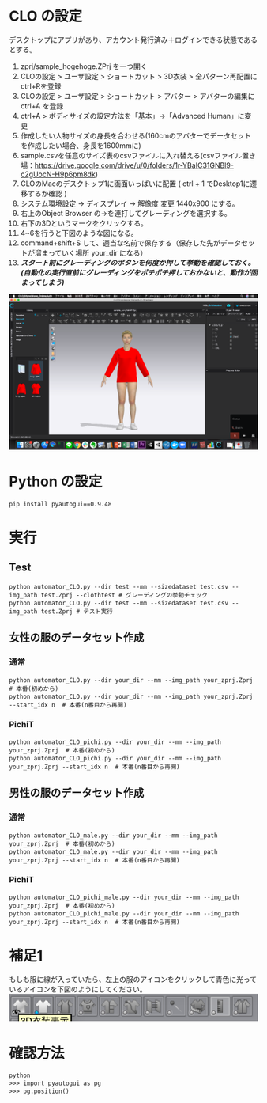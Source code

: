# CLO の設定
デスクトップにアプリがあり、アカウント発行済み＋ログインできる状態であるとする。
1. zprj/sample_hogehoge.ZPrj を一つ開く
1. CLOの設定 > ユーザ設定 > ショートカット >  3D衣装 >  全パターン再配置に ctrl+Rを登録
1. CLOの設定 > ユーザ設定 > ショートカット >  アバター > アバターの編集に ctrl+A を登録
1. ctrl+A > ボディサイズの設定方法を「基本」→「Advanced Human」に変更
1. 作成したい人物サイズの身長を合わせる(160cmのアバターでデータセットを作成したい場合、身長を1600mmに)
1. sample.csvを任意のサイズ表のcsvファイルに入れ替える(csvファイル置き場：https://drive.google.com/drive/u/0/folders/1r-YBaIC31GNBl9-c2gUocN-H9p6pm8dk)
1. CLOのMacのデスクトップ1に画面いっぱいに配置 ( ctrl + 1 でDesktop1に遷移するか確認 )
1. システム環境設定 -> ディスプレイ -> 解像度 変更 1440x900 にする。
1. 右上のObject Browser の→を連打してグレーディングを選択する。
1. 右下の3Dというマークをクリックする。
1. 4~6を行うと下図のような図になる。
1. command+shift+S して、適当な名前で保存する（保存した先がデータセットが溜まっていく場所 your_dir になる）
1. ***スタート前にグレーディングのボタンを何度か押して挙動を確認しておく。(自動化の実行直前にグレーディングをポチポチ押しておかないと、動作が固まってしまう)***


![desktop1](images/desktop1.png)

# Python の設定
```
pip install pyautogui==0.9.48
```

# 実行
## Test
```
python automator_CLO.py --dir test --mm --sizedataset test.csv --img_path test.Zprj --clothtest # グレーディングの挙動チェック
python automator_CLO.py --dir test --mm --sizedataset test.csv --img_path test.Zprj # テスト実行
```

## 女性の服のデータセット作成
### 通常
```
python automator_CLO.py --dir your_dir --mm --img_path your_zprj.Zprj  # 本番(初めから)
python automator_CLO.py --dir your_dir --mm --img_path your_zprj.Zprj --start_idx n  # 本番(n番目から再開)
```

### PichiT
```
python automator_CLO_pichi.py --dir your_dir --mm --img_path your_zprj.Zprj  # 本番(初めから)
python automator_CLO_pichi.py --dir your_dir --mm --img_path your_zprj.Zprj --start_idx n  # 本番(n番目から再開)
```

## 男性の服のデータセット作成
### 通常
```
python automator_CLO_male.py --dir your_dir --mm --img_path your_zprj.Zprj  # 本番(初めから)
python automator_CLO_male.py --dir your_dir --mm --img_path your_zprj.Zprj --start_idx n  # 本番(n番目から再開)
```

### PichiT
```
python automator_CLO_pichi_male.py --dir your_dir --mm --img_path your_zprj.Zprj  # 本番(初めから)
python automator_CLO_pichi_male.py --dir your_dir --mm --img_path your_zprj.Zprj --start_idx n  # 本番(n番目から再開)
```
# 補足1
もしも服に線が入っていたら、左上の服のアイコンをクリックして青色に光っているアイコンを下図のようにしてください。
![desktop-icon](images/desktop-icon.png)

# 確認方法
```
python
>>> import pyautogui as pg
>>> pg.position()
```

